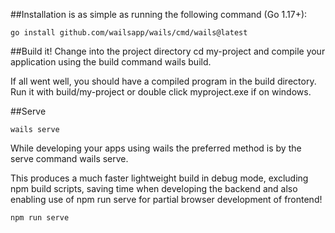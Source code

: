 ##Installation is as simple as running the following command (Go 1.17+):

```shell
go install github.com/wailsapp/wails/cmd/wails@latest
```

##Build it!
Change into the project directory cd my-project and compile your application using the build command wails build.

If all went well, you should have a compiled program in the build directory. Run it with build/my-project or double click myproject.exe if on windows.

##Serve
```shell
wails serve
```

While developing your apps using wails the preferred method is by the serve command wails serve.

This produces a much faster lightweight build in debug mode, excluding npm build scripts, saving time when developing the backend and also enabling use of npm run serve for partial browser development of frontend!

```shell
npm run serve
```